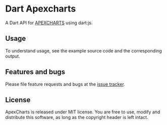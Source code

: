 # Dart Apexcharts

A Dart API for [APEXCHARTS](https://apexcharts.com/) using dart:js.

## Usage

To understand usage, see the example source code and the corresponding output.

## Features and bugs

Please file feature requests and bugs at the [issue tracker][tracker].

[tracker]: https://github.com/mdemyanov/dart_apex_charts/issues

## License

ApexCharts is released under MIT license. You are free to use, modify and distribute this software, as long as the copyright header is left intact.